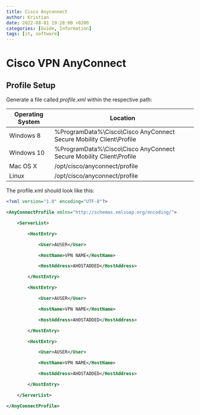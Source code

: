 ```yaml
---
title: Cisco Anyconnect
author: Kristian
date: 2022-08-01 19:28:00 +0200
categories: [Guide, Information]
tags: [it, software]
---
```

# Cisco VPN AnyConnect
## Profile Setup
Generate a file called *profile.xml* within the respective path:

| Operating System | Location |
| ------------------ | --------- |
| Windows 8 | %ProgramData%\\Cisco\\Cisco AnyConnect Secure Mobility Client\\Profile |
| Windows 10 | %ProgramData%\\Cisco\\Cisco AnyConnect Secure Mobility Client\\Profile |
| Mac OS X | /opt/cisco/anyconnect/profile |
| Linux | /opt/cisco/anyconnect/profile |

The profile.xml should look like this:
```xml
<?xml version="1.0" encoding="UTF-8"?>

<AnyConnectProfile xmlns="http://schemas.xmlsoap.org/encoding/">

    <ServerList>

        <HostEntry>

            <User>AUSER</User>

            <HostName>VPN NAME</HostName>

            <HostAddress>AHOSTADDED</HostAddress>

        </HostEntry>

        <HostEntry>

            <User>AUSER</User>

            <HostName>VPN NAME</HostName>

            <HostAddress>AHOSTADDED</HostAddress>

        </HostEntry>

        <HostEntry>

            <User>AUSER</User>

            <HostName>VPN NAME</HostName>

            <HostAddress>AHOSTADDED</HostAddress>

        </HostEntry>

    </ServerList>

</AnyConnectProfile>
```
